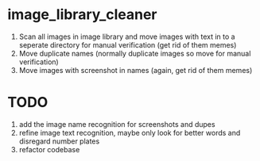# image_library_cleaner

1) Scan all images in image library and move images with text in to a seperate directory for manual verification (get rid of them memes)
2) Move duplicate names (normally duplicate images so move for manual verification)
3) Move images with screenshot in names (again, get rid of them memes) 


# TODO
1) add the image name recognition for screenshots and dupes
2) refine image text recognition, maybe only look for better words and disregard number plates
3) refactor codebase 
